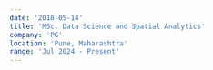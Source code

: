 ```yaml
---
date: '2018-05-14'
title: 'MSc. Data Science and Spatial Analytics'
company: 'PG'
location: 'Pune, Maharashtra'
range: 'Jul 2024 - Present'
---
```

